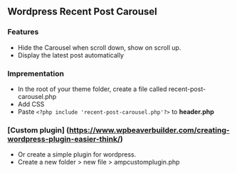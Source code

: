 ## Wordpress Recent Post Carousel 
### Features
* Hide the Carousel when scroll down, show on scroll up. 
* Display the latest post automatically 

### Imprementation
* In the root of your theme folder, create a file called recent-post-carousel.php 
* Add CSS 
* Paste ```<?php include 'recent-post-carousel.php'?>``` to **header.php**

### [Custom plugin] (https://www.wpbeaverbuilder.com/creating-wordpress-plugin-easier-think/)
* Or create a simple plugin for wordpress.
* Create a new folder > new file > ampcustomplugin.php  
